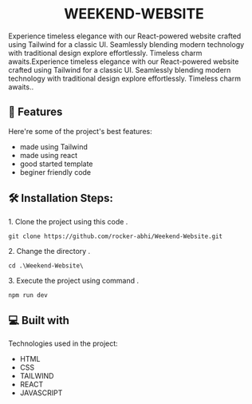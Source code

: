 <h1 align="center" id="title">WEEKEND-WEBSITE</h1>

<p id="description">Experience timeless elegance with our React-powered website crafted using Tailwind for a classic UI. Seamlessly blending modern technology with traditional design explore effortlessly. Timeless charm awaits.Experience timeless elegance with our React-powered website crafted using Tailwind for a classic UI. Seamlessly blending modern technology with traditional design explore effortlessly. Timeless charm awaits..</p>

  
  
<h2>🧐 Features</h2>

Here're some of the project's best features:

*   made using Tailwind
*   made using react
*   good started template
*   beginer friendly code

<h2>🛠️ Installation Steps:</h2>

<p>1. Clone the project using this code .</p>

```
git clone https://github.com/rocker-abhi/Weekend-Website.git
```

<p>2. Change the directory .</p>

```
cd .\Weekend-Website\
```

<p>3. Execute the project using command .</p>

```
npm run dev 
```

  
  
<h2>💻 Built with</h2>

Technologies used in the project:

*   HTML
*   CSS
*   TAILWIND
*   REACT
*   JAVASCRIPT
